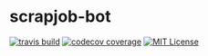 # scrapjob-bot

[![travis build](https://img.shields.io/travis/ScrapThemAll/scrapjob-bot-canalplus.svg)](https://travis-ci.org/ScrapThemAll/scrapjob-bot)
[![codecov coverage](https://img.shields.io/codecov/c/github/ScrapThemAll/scrapjob-bot-canalplus.svg)](https://codecov.io/github/ScrapThemAll/scrapjob-bot-canalplus)
[![MIT License](https://img.shields.io/npm/l/scrapjob-bot-canalplus.svg)](http://opensource.org/licenses/MIT)
